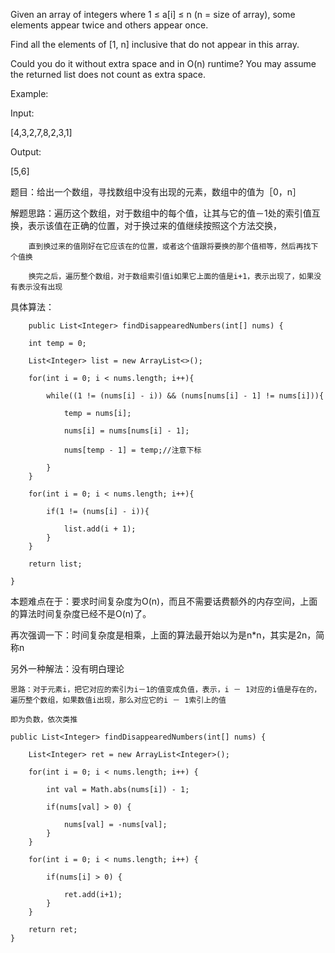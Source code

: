 Given an array of integers where 1 ≤ a[i] ≤ n (n = size of array), some elements appear twice and others appear once.

Find all the elements of [1, n] inclusive that do not appear in this array.

Could you do it without extra space and in O(n) runtime? You may assume the returned list does not count as extra space.

Example:

Input:

[4,3,2,7,8,2,3,1]

Output:

[5,6]

题目：给出一个数组，寻找数组中没有出现的元素，数组中的值为［0，n］

解题思路：遍历这个数组，对于数组中的每个值，让其与它的值－1处的索引值互换，表示该值在正确的位置，对于换过来的值继续按照这个方法交换，

        直到换过来的值刚好在它应该在的位置，或者这个值跟将要换的那个值相等，然后再找下个值换
        
        换完之后，遍历整个数组，对于数组索引值i如果它上面的值是i+1，表示出现了，如果没有表示没有出现
        
        
 具体算法：
 
        public List<Integer> findDisappearedNumbers(int[] nums) {
        
        int temp = 0;
        
        List<Integer> list = new ArrayList<>();
        
        for(int i = 0; i < nums.length; i++){
            
            while((1 != (nums[i] - i)) && (nums[nums[i] - 1] != nums[i])){
            
                temp = nums[i];
                
                nums[i] = nums[nums[i] - 1]; 
                
                nums[temp - 1] = temp;//注意下标
                
            }
        }
        
        for(int i = 0; i < nums.length; i++){
        
            if(1 != (nums[i] - i)){
            
                list.add(i + 1);
            }
        }
        
        return list;
        
    }
   
   本题难点在于：要求时间复杂度为O(n)，而且不需要话费额外的内存空间，上面的算法时间复杂度已经不是O(n)了。
   
   再次强调一下：时间复杂度是相乘，上面的算法最开始以为是n*n，其实是2n，简称n
   
   另外一种解法：没有明白理论
    
    思路：对于元素i，把它对应的索引为i－1的值变成负值，表示，i － 1对应的i值是存在的，遍历整个数组，如果数值i出现，那么对应它的i － 1索引上的值
    
    即为负数，依次类推
    
    public List<Integer> findDisappearedNumbers(int[] nums) {
    
        List<Integer> ret = new ArrayList<Integer>();
        
        for(int i = 0; i < nums.length; i++) {
        
            int val = Math.abs(nums[i]) - 1;
            
            if(nums[val] > 0) {
            
                nums[val] = -nums[val];
            }
        }
        
        for(int i = 0; i < nums.length; i++) {
        
            if(nums[i] > 0) {
            
                ret.add(i+1);
            }
        }
        
        return ret;
    }
    
        
